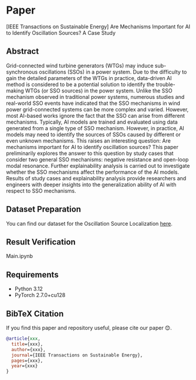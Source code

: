 # Paper
[IEEE Transactions on Sustainable Energy] Are Mechanisms Important for AI to Identify Oscillation Sources? A Case Study

## Abstract

Grid-connected wind turbine generators (WTGs) may induce sub-synchronous oscillations (SSOs) in a power system. Due to the difficulty to gain the detailed parameters of the WTGs in practice, data-driven AI method is considered to be a potential solution to identify the trouble-making WTGs (or SSO sources) in the power system. Unlike the SSO mechanism observed in traditional power systems, numerous studies and real-world SSO events have indicated that the SSO mechanisms in wind power grid-connected systems can be more complex and varied. However, most AI-based works ignore the fact that the SSO can arise from different mechanisms. Typically, AI models are trained and evaluated using data generated from a single type of SSO mechanism. However, in practice, AI models may need to identify the sources of SSOs caused by different or even unknown mechanisms. This raises an interesting question: Are mechanisms important for AI to identify oscillation sources? This paper preliminarily explores the answer to this question by study cases that consider two general SSO mechanisms: negative resistance and open-loop modal resonance. Further explainability analysis is carried out to investigate whether the SSO mechanisms affect the performance of the AI models. Results of study cases and explainability analysis provide researchers and engineers with deeper insights into the generalization ability of AI with respect to SSO mechanisms.

## Dataset Preparation
You can find our dataset for the Oscillation Source Localization [here](https://drive.google.com/drive/folders/1dGAl3Rb6wefdHkaHc-fYMajqBMuItwuE?usp=sharing).

## Result Verification
Main.ipynb

## Requirements

* Python 3.12
* PyTorch 2.7.0+cu128

## BibTeX Citation
If you find this paper and repository useful, please cite our paper 😊.
```bibtex
@article{xxx,
  title={xxx},
  author={xxx},
  journal={IEEE Transactions on Sustainable Energy},
  pages={xxx},
  year={xxx}
}
```
